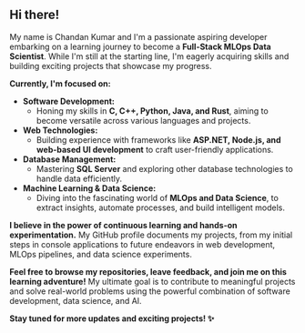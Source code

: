## Hi there! 

My name is Chandan Kumar and I'm a passionate aspiring developer embarking on a learning journey to become a **Full-Stack MLOps Data Scientist**.  While I'm still at the starting line, I'm eagerly acquiring skills and building exciting projects that showcase my progress. ️

**Currently, I'm focused on:**

- **Software Development:** 
    - Honing my skills in **C, C++, Python, Java, and Rust**, aiming to become versatile across various languages and projects.
- **Web Technologies:** 
    - Building experience with frameworks like **ASP.NET, Node.js, and web-based UI development** to craft user-friendly applications.
- **Database Management:** 
    - Mastering **SQL Server** and exploring other database technologies to handle data efficiently.
- **Machine Learning & Data Science:** 
    - Diving into the fascinating world of **MLOps and Data Science**, to extract insights, automate processes, and build intelligent models.

**I believe in the power of continuous learning and hands-on experimentation.**  My GitHub profile documents my projects, from my initial steps in console applications to future endeavors in web development, MLOps pipelines, and data science experiments.

**Feel free to browse my repositories, leave feedback, and join me on this learning adventure!**  My ultimate goal is to contribute to meaningful projects and solve real-world problems using the powerful combination of software development, data science, and AI. 

**Stay tuned for more updates and exciting projects! ✨**

